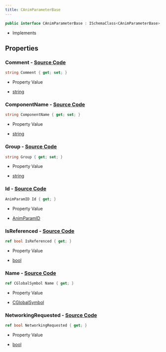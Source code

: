 ```yaml
---
title: CAnimParameterBase
---
```


```csharp
public interface CAnimParameterBase : ISchemaClass<CAnimParameterBase>, ISchemaField, ISchemaClass, INativeHandle
```

- Implements

## Properties

### **Comment** - [Source Code](https://github.com/swiftly-solution/swiftlys2/blob/main/managed/src/SwiftlyS2.Generated/Schemas/Interfaces/CAnimParameterBase.cs#L18)

```csharp
string Comment { get; set; }
```

- Property Value

- [string](https://learn.microsoft.com/dotnet/api/system.string)

### **ComponentName** - [Source Code](https://github.com/swiftly-solution/swiftlys2/blob/main/managed/src/SwiftlyS2.Generated/Schemas/Interfaces/CAnimParameterBase.cs#L24)

```csharp
string ComponentName { get; set; }
```

- Property Value

- [string](https://learn.microsoft.com/dotnet/api/system.string)

### **Group** - [Source Code](https://github.com/swiftly-solution/swiftlys2/blob/main/managed/src/SwiftlyS2.Generated/Schemas/Interfaces/CAnimParameterBase.cs#L20)

```csharp
string Group { get; set; }
```

- Property Value

- [string](https://learn.microsoft.com/dotnet/api/system.string)

### **Id** - [Source Code](https://github.com/swiftly-solution/swiftlys2/blob/main/managed/src/SwiftlyS2.Generated/Schemas/Interfaces/CAnimParameterBase.cs#L22)

```csharp
AnimParamID Id { get; }
```

- Property Value

- [AnimParamID](/docs/api/shared/schemadefinitions/animparamid)

### **IsReferenced** - [Source Code](https://github.com/swiftly-solution/swiftlys2/blob/main/managed/src/SwiftlyS2.Generated/Schemas/Interfaces/CAnimParameterBase.cs#L28)

```csharp
ref bool IsReferenced { get; }
```

- Property Value

- [bool](https://learn.microsoft.com/dotnet/api/system.boolean)

### **Name** - [Source Code](https://github.com/swiftly-solution/swiftlys2/blob/main/managed/src/SwiftlyS2.Generated/Schemas/Interfaces/CAnimParameterBase.cs#L16)

```csharp
ref CGlobalSymbol Name { get; }
```

- Property Value

- [CGlobalSymbol](/docs/api/shared/natives/cglobalsymbol)

### **NetworkingRequested** - [Source Code](https://github.com/swiftly-solution/swiftlys2/blob/main/managed/src/SwiftlyS2.Generated/Schemas/Interfaces/CAnimParameterBase.cs#L26)

```csharp
ref bool NetworkingRequested { get; }
```

- Property Value

- [bool](https://learn.microsoft.com/dotnet/api/system.boolean)

